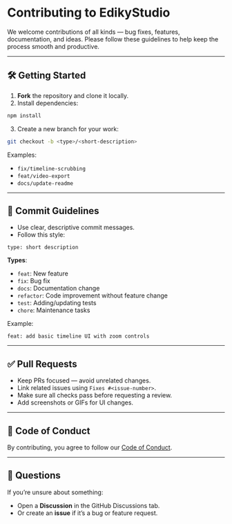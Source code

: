 # Contributing to EdikyStudio

We welcome contributions of all kinds — bug fixes, features, documentation, and ideas.
Please follow these guidelines to help keep the process smooth and productive.

---

## 🛠 Getting Started

1. **Fork** the repository and clone it locally.
2. Install dependencies:

```bash
npm install
```

3. Create a new branch for your work:

```bash
git checkout -b <type>/<short-description>
```

Examples:

* `fix/timeline-scrubbing`
* `feat/video-export`
* `docs/update-readme`

---

## 📌 Commit Guidelines

* Use clear, descriptive commit messages.
* Follow this style:

```text
type: short description
```

**Types**:

* `feat`: New feature
* `fix`: Bug fix
* `docs`: Documentation change
* `refactor`: Code improvement without feature change
* `test`: Adding/updating tests
* `chore`: Maintenance tasks

Example:

```text
feat: add basic timeline UI with zoom controls
```

---

## ✅ Pull Requests

* Keep PRs focused — avoid unrelated changes.
* Link related issues using `Fixes #<issue-number>`.
* Make sure all checks pass before requesting a review.
* Add screenshots or GIFs for UI changes.

---

## 📄 Code of Conduct

By contributing, you agree to follow our [Code of Conduct](CODE_OF_CONDUCT.md).

---

## 💬 Questions

If you’re unsure about something:

* Open a **Discussion** in the GitHub Discussions tab.
* Or create an **issue** if it’s a bug or feature request.
